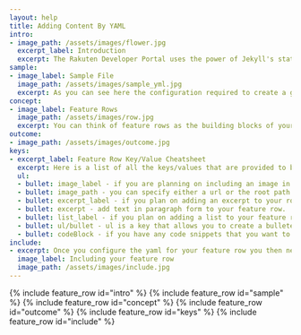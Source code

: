 ```yaml
---
layout: help
title: Adding Content By YAML
intro:
- image_path: /assets/images/flower.jpg
  excerpt_label: Introduction
  excerpt: The Rakuten Developer Portal uses the power of Jekyll's static site generation technology and the simplicity of yaml key value pairing to make creating documentation pages easy. On this page we will go over how to add content to your newly created documentation page using yaml.
sample:
- image_label: Sample File
  image_path: /assets/images/sample_yml.jpg
  excerpt: As you can see here the configuration required to create a good looking documentation page consists of simply filling out yaml key/value pairs. Styling and positioning is all taken care of. There is one concept that you really need to understand and that is "feature rows".
concept: 
- image_label: Feature Rows
  image_path: /assets/images/row.jpg
  excerpt: You can think of feature rows as the building blocks of your page. The first step to creating a feature row is to define a yaml key which you can name whatever you'd like. In the screenshot above we've named one of our feature rows "row1". We then added specific nested key/values that suit provide us with exactly what we need for our documentation page. Here is what this specific feature row configuration produces.
outcome:
- image_path: /assets/images/outcome.jpg
keys:
- excerpt_label: Feature Row Key/Value Cheatsheet
  excerpt: Here is a list of all the keys/values that are provided to build your documentation page.
  ul:
  - bullet: image_label - if you are planning on including an image in your feature row, this key will add a title/label to the top of it.
  - bullet: image_path - you can specify either a url or the root path to your image.
  - bullet: excerpt_label - if you plan on adding an excerpt to your row this key will add a label on top of it.
  - bullet: excerpt - add text in paragraph form to your feature row.
  - bullet: list_label - if you plan on adding a list to your feature row then this key will add a label on top of it.
  - bullet: ul/bullet - ul is a key that allows you to create a bulleted list. the bullet key/value pairs are nested within the ul key. Each bullet key will create an additional bullet point in the list.
  - bullet: codeBlock - if you have any code snippets that you want to include in your feature row, the codeBlock key provides a nice component for that.
include:
- excerpt: Once you configure the yaml for your feature row you then need to "include" it below your yaml configuration. As you can see in the screenshot above all you need is the name of your feature row which will be your ID. Here is the line that you need to "include" the "row1" feature row.
  image_label: Including your feature row
  image_path: /assets/images/include.jpg
---
```


{% include feature_row id="intro" %}
{% include feature_row id="sample" %}
{% include feature_row id="concept" %}
{% include feature_row id="outcome" %}
{% include feature_row id="keys" %}
{% include feature_row id="include" %}